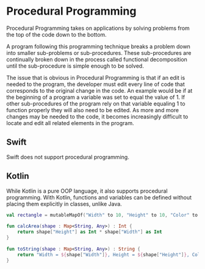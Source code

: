 # Procedural Programming
Procedural Programming takes on applications by solving problems from the top of the code down to the bottom.

A program following this programming technique breaks a problem down into smaller sub-problems or sub-procedures. These sub-procedures are continually broken down in the process called functional decomposition until the sub-procedure is simple enough to be solved.

The issue that is obvious in Procedural Programming is that if an edit is needed to the program, the developer must edit every line of code that corresponds to the original change in the code. An example would be if at the beginning of a program a variable was set to equal the value of 1. If other sub-procedures of the program rely on that variable equaling 1 to function properly they will also need to be edited. As more and more changes may be needed to the code, it becomes increasingly difficult to locate and edit all related elements in the program.

## Swift
Swift does not support procedural programming.

## Kotlin
While Kotlin is a pure OOP language, it also supports procedural programming. With Kotlin, functions and variables can be defined without placing them explicitly in classes, unlike Java.

```Kotlin
val rectangle = mutableMapOf("Width" to 10, "Height" to 10, "Color" to "Red")
 
fun calcArea(shape : Map<String, Any>) : Int {
    return shape["Height"] as Int * shape["Width"] as Int
}
 
fun toString(shape : Map<String, Any>) : String {
    return "Width = ${shape["Width"]}, Height = ${shape["Height"]}, Color = ${shape["Color"]}, Area = ${calcArea(shape)}"
}
```
